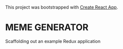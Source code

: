 This project was bootstrapped with [Create React App](https://github.com/facebookincubator/create-react-app).

# MEME GENERATOR

Scaffolding out an example Redux application
